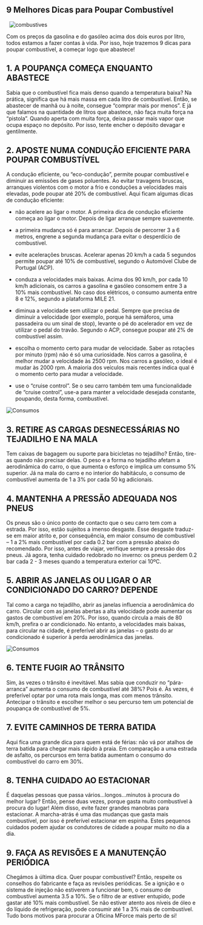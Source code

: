 ## 9 Melhores Dicas para Poupar Combustível
&nbsp;
![combustives](https://www.oficinasmforce.pt/uploads/subcanais2/poupar_combustivel_.jpg)

Com os preços da gasolina e do gasóleo acima dos dois euros por litro, todos estamos a fazer contas à vida. Por isso, hoje trazemos 9 dicas para poupar combustível, a começar logo que abastece! 

## 1. A POUPANÇA COMEÇA ENQUANTO ABASTECE

Sabia que o combustível fica mais denso quando a temperatura baixa? Na prática, significa que há mais massa em cada litro de combustível. Então, se abastecer de manhã ou à noite, consegue “comprar mais por menos”. E já que falamos na quantidade de litros que abastece, não faça muita força na “pistola”. Quando aperta com muita força, deixa passar mais vapor que ocupa espaço no depósito. Por isso, tente encher o depósito devagar e gentilmente.

## 2. APOSTE NUMA CONDUÇÃO EFICIENTE PARA POUPAR COMBUSTÍVEL

A condução eficiente, ou “eco-condução”, permite poupar combustível e diminuir as emissões de gases poluentes. Ao evitar travagens bruscas, arranques violentos com o motor a frio e conduções a velocidades mais elevadas, pode poupar até 20% de combustível. Aqui ficam algumas dicas de condução eficiente:
 

- não acelere ao ligar o motor. A primeira dica de condução eficiente começa ao ligar o motor. Depois de ligar arranque sempre suavemente.

- a primeira mudança só é para arrancar. Depois de percorrer 3 a 6 metros, engrene a segunda mudança para evitar o desperdício de combustível.

- evite acelerações bruscas. Acelerar apenas 20 km/h a cada 5 segundos permite poupar até 10% de combustível, segundo o Automóvel Clube de Portugal (ACP).

- conduza a velocidades mais baixas. Acima dos 90 km/h, por cada 10 km/h adicionais, os carros a gasolina e gasóleo consomem entre 3 a 10% mais combustível. No caso dos elétricos, o consumo aumenta entre 8 e 12%, segundo a plataforma MILE 21.

- diminua a velocidade sem utilizar o pedal. Sempre que precisa de diminuir a velocidade (por exemplo, porque há semáforos, uma passadeira ou um sinal de stop), levante o pé do acelerador em vez de utilizar o pedal do travão. Segundo o ACP, consegue poupar até 2% de combustível assim.

- escolha o momento certo para mudar de velocidade. Saber as rotações por minuto (rpm) não é só uma curiosidade. Nos carros a gasolina, é melhor mudar a velocidade às 2500 rpm. Nos carros a gasóleo, o ideal é mudar às 2000 rpm. A maioria dos veículos mais recentes indica qual é o momento certo para mudar a velocidade.

- use o “cruise control”. Se o seu carro também tem uma funcionalidade de “cruise control”, use-a para manter a velocidade desejada constante, poupando, desta forma, combustível.

![Consumos](https://www.oficinasmforce.pt/uploads/subcanais2_conteudos/conducao_verao_destaque.jpg)

## 3. RETIRE AS CARGAS DESNECESSÁRIAS NO TEJADILHO E NA MALA

Tem caixas de bagagem ou suporte para bicicletas no tejadilho? Então, tire-as quando não precisar delas. O peso e a forma no tejadilho afetam a aerodinâmica do carro, o que aumenta o esforço e implica um consumo 5% superior. Já na mala do carro e no interior do habitáculo, o consumo de combustível aumenta de 1 a 3% por cada 50 kg adicionais.

## 4. MANTENHA A PRESSÃO ADEQUADA NOS PNEUS

Os pneus são o único ponto de contacto que o seu carro tem com a estrada. Por isso, estão sujeitos a imenso desgaste. Esse desgaste traduz-se em maior atrito e, por consequência, em maior consumo de combustível – 1 a 2% mais combustível por cada 0.2 bar com a pressão abaixo do recomendado. Por isso, antes de viajar, verifique sempre a pressão dos pneus. Já agora, tenha cuidado redobrado no inverno: os pneus perdem 0.2 bar cada 2 - 3 meses quando a temperatura exterior cai 10ºC.


## 5. ABRIR AS JANELAS OU LIGAR O AR CONDICIONADO DO CARRO? DEPENDE

Tal como a carga no tejadilho, abrir as janelas influencia a aerodinâmica do carro. Circular com as janelas abertas a alta velocidade pode aumentar os gastos de combustível em 20%. Por isso, quando circula a mais de 80 km/h, prefira o ar condicionado. No entanto, a velocidades mais baixas, para circular na cidade, é preferível abrir as janelas – o gasto do ar condicionado é superior à perda aerodinâmica das janelas.

![Consumos](https://www.oficinasmforce.pt/uploads/subcanais2_conteudos/ar_condicionado_mobile.jpg)

## 6. TENTE FUGIR AO TRÂNSITO

Sim, às vezes o trânsito é inevitável. Mas sabia que conduzir no “pára-arranca” aumenta o consumo de combustível até 38%? Pois é. Às vezes, é preferível optar por uma rota mais longa, mas com menos trânsito. Antecipar o trânsito e escolher melhor o seu percurso tem um potencial de poupança de combustível de 5%.

## 7. EVITE CAMINHOS DE TERRA BATIDA

Aqui fica uma grande dica para quem está de férias: não vá por atalhos de terra batida para chegar mais rápido à praia. Em comparação a uma estrada de asfalto, os percursos em terra batida aumentam o consumo do combustível do carro em 30%.

## 8. TENHA CUIDADO AO ESTACIONAR

É daquelas pessoas que passa vários…longos…minutos à procura do melhor lugar? Então, pense duas vezes, porque gasta muito combustível à procura do lugar! Além disso, evite fazer grandes manobras para estacionar. A marcha-atrás é uma das mudanças que gasta mais combustível, por isso é preferível estacionar em espinha. Estes pequenos cuidados podem ajudar os condutores de cidade a poupar muito no dia a dia.

## 9. FAÇA AS REVISÕES E A MANUTENÇÃO PERIÓDICA

Chegámos à última dica. Quer poupar combustível? Então, respeite os conselhos do fabricante e faça as revisões periódicas. Se a ignição e o sistema de injeção não estiverem a funcionar bem, o consumo de combustível aumenta 3.5 a 10%. Se o filtro de ar estiver entupido, pode gastar até 10% mais combustível. Se não estiver atento aos níveis de óleo e do líquido de refrigeração, pode consumir até 1 a 3% mais de combustível. Tudo bons motivos para procurar a Oficina MForce mais perto de si!